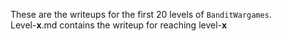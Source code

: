 These are the writeups for the first 20 levels of `BanditWargames`.<br>
Level-**x**.md contains the writeup for reaching level-**x**

